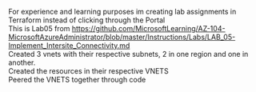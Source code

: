For experience and learning purposes im creating lab assignments in Terraform instead of clicking through the Portal<br>
This is Lab05 from https://github.com/MicrosoftLearning/AZ-104-MicrosoftAzureAdministrator/blob/master/Instructions/Labs/LAB_05-Implement_Intersite_Connectivity.md
<br>Created 3 vnets with their respective subnets, 2 in one region and one in another.
<br> Created the resources in their respective VNETS
<br> Peered the VNETS together through code
